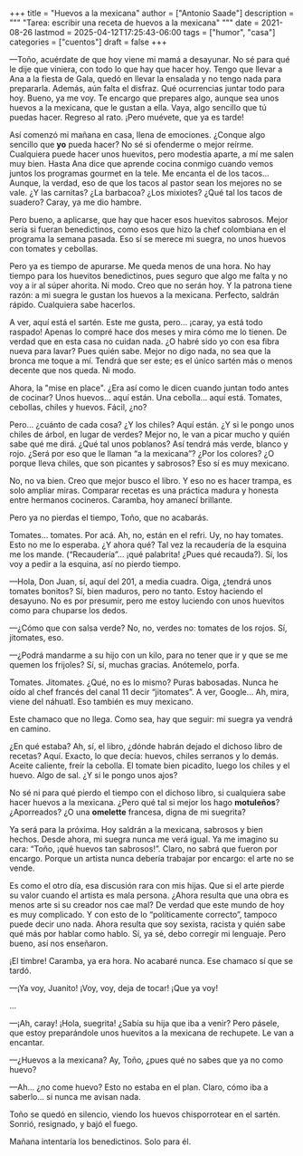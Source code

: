 +++
title = "Huevos a la mexicana"
author = ["Antonio Saade"]
description = """
  "Tarea: escribir una receta de huevos a la mexicana"
  """
date = 2021-08-26
lastmod = 2025-04-12T17:25:43-06:00
tags = ["humor", "casa"]
categories = ["cuentos"]
draft = false
+++

—Toño, acuérdate de que hoy viene mi mamá a desayunar. No sé para qué le dije que viniera, con todo lo que hay que hacer hoy. Tengo que llevar a Ana a la fiesta de Gala, quedó en llevar la ensalada y no tengo nada para prepararla. Además, aún falta el disfraz. Qué ocurrencias juntar todo para hoy. Bueno, ya me voy. Te encargo que prepares algo, aunque sea unos huevos a la mexicana, que le gustan a ella. Vaya, algo sencillo que tú puedas hacer. Regreso al rato. ¡Pero muévete, que ya es tarde!

Así comenzó mi mañana en casa, llena de emociones. ¿Conque algo sencillo que **yo** pueda hacer? No sé si ofenderme o mejor reírme. Cualquiera puede hacer unos huevitos, pero modestia aparte, a mí me salen muy bien. Hasta Ana dice que aprende cocina conmigo cuando vemos juntos los programas gourmet en la tele. Me encanta el de los tacos… Aunque, la verdad, eso de que los tacos al pastor sean los mejores no se vale. ¿Y las carnitas? ¿La barbacoa? ¿Los mixiotes? ¿Qué tal los tacos de suadero? Caray, ya me dio hambre.

Pero bueno, a aplicarse, que hay que hacer esos huevitos sabrosos. Mejor sería si fueran benedictinos, como esos que hizo la chef colombiana en el programa la semana pasada. Eso sí se merece mi suegra, no unos huevos con tomates y cebollas.

Pero ya es tiempo de apurarse. Me queda menos de una hora. No hay tiempo para los huevitos benedictinos, pues seguro que algo me falta y no voy a ir al súper ahorita. Ni modo. Creo que no serán hoy. Y la patrona tiene razón: a mi suegra le gustan los huevos a la mexicana. Perfecto, saldrán rápido. Cualquiera sabe hacerlos.

A ver, aquí está el sartén. Este me gusta, pero… ¡caray, ya está todo raspado! Apenas lo compré hace dos meses y mira cómo me lo tienen. De verdad que en esta casa no cuidan nada. ¿O habré sido yo con esa fibra nueva para lavar? Pues quién sabe. Mejor no digo nada, no sea que la bronca me toque a mí. Tendrá que ser este; es el único sartén más o menos decente que nos queda. Ni modo.

Ahora, la "mise en place". ¿Era así como le dicen cuando juntan todo antes de cocinar? Unos huevos… aquí están. Una cebolla… aquí está. Tomates, cebollas, chiles y huevos. Fácil, ¿no?

Pero… ¿cuánto de cada cosa? ¿Y los chiles? Aquí están. ¿Y si le pongo unos chiles de árbol, en lugar de verdes? Mejor no, le van a picar mucho y quién sabe qué me dirá. ¿Qué tal unos poblanos? Así tendrá más verde, blanco y rojo. ¿Será por eso que le llaman “a la mexicana”? ¿Por los colores? ¿O porque lleva chiles, que son picantes y sabrosos? Eso sí es muy mexicano.

No, no va bien. Creo que mejor busco el libro. Y eso no es hacer trampa, es solo ampliar miras. Comparar recetas es una práctica madura y honesta entre hermanos cocineros. Caramba, hoy amanecí brillante.

Pero ya no pierdas el tiempo, Toño, que no acabarás.

Tomates… tomates. Por acá. Ah, no, están en el refri. Uy, no hay tomates. Esto no me lo esperaba. ¿Y ahora qué? Tal vez la recaudería de la esquina me los mande. (“Recaudería”… ¡qué palabrita! ¿Pues qué recauda?). Sí, los voy a pedir a la esquina, así no pierdo tiempo.

—Hola, Don Juan, sí, aquí del 201, a media cuadra. Oiga, ¿tendrá unos tomates bonitos? Sí, bien maduros, pero no tanto. Estoy haciendo el desayuno. No es por presumir, pero me estoy luciendo con unos huevitos como para chuparse los dedos.

—¿Cómo que con salsa verde? No, no, verdes no: tomates de los rojos. Sí, jitomates, eso.

—¿Podrá mandarme a su hijo con un kilo, para no tener que ir y que se me quemen los frijoles? Sí, sí, muchas gracias. Anótemelo, porfa.

Tomates. Jitomates. ¿Qué, no es lo mismo? Puras babosadas. Nunca he oído al chef francés del canal 11 decir “jitomates”. A ver, Google… Ah, mira, viene del náhuatl. Eso también es muy mexicano.

Este chamaco que no llega. Como sea, hay que seguir: mi suegra ya vendrá en camino.

¿En qué estaba? Ah, sí, el libro, ¿dónde habrán dejado el dichoso libro de recetas? Aquí. Exacto, lo que decía: huevos, chiles serranos y lo demás. Aceite caliente, freír la cebolla. El tomate bien picadito, luego los chiles y el huevo. Algo de sal. ¿Y si le pongo unos ajos?

No sé ni para qué pierdo el tiempo con el dichoso libro, si cualquiera sabe hacer huevos a la mexicana. ¿Pero qué tal si mejor los hago **motuleños**? ¿Aporreados? ¿O una **omelette** francesa, digna de mi suegrita?

Ya será para la próxima. Hoy saldrán a la mexicana, sabrosos y bien hechos. Desde ahora, mi suegra nunca me verá igual. Ya me imagino su cara: “Toño, ¡qué huevos tan sabrosos!”. Claro, no sabrá que fueron por encargo. Porque un artista nunca debería trabajar por encargo: el arte no se vende.

Es como el otro día, esa discusión rara con mis hijas. Que si el arte pierde su valor cuando el artista es mala persona. ¿Ahora resulta que una obra es menos arte si su creador nos cae mal? De verdad que este mundo de hoy es muy complicado. Y con esto de lo “políticamente correcto”, tampoco puede decir uno nada. Ahora resulta que soy sexista, racista y quién sabe qué más por hablar como hablo. Sí, ya sé, debo corregir mi lenguaje. Pero bueno, así nos enseñaron.

¡El timbre! Caramba, ya era hora. No acabaré nunca. Ese chamaco sí que se tardó.

—¡Ya voy, Juanito! ¡Voy, voy, deja de tocar! ¡Que ya voy!

…

—¡Ah, caray! ¡Hola, suegrita! ¿Sabía su hija que iba a venir? Pero pásele, que estoy preparándole unos huevitos a la mexicana de rechupete. Le van a encantar.

—¿Huevos a la mexicana? Ay, Toño, ¿pues qué no sabes que ya no como huevo?

—Ah… ¿no come huevo? Esto no estaba en el plan. Claro, cómo iba a saberlo… si nunca me avisan nada.

Toño se quedó en silencio, viendo los huevos chisporrotear en el sartén. Sonrió, resignado, y bajó el fuego.

Mañana intentaría los benedictinos. Solo para él.
